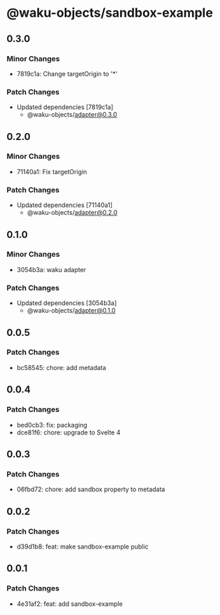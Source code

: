 # @waku-objects/sandbox-example

## 0.3.0

### Minor Changes

- 7819c1a: Change targetOrigin to '\*'

### Patch Changes

- Updated dependencies [7819c1a]
  - @waku-objects/adapter@0.3.0

## 0.2.0

### Minor Changes

- 71140a1: Fix targetOrigin

### Patch Changes

- Updated dependencies [71140a1]
  - @waku-objects/adapter@0.2.0

## 0.1.0

### Minor Changes

- 3054b3a: waku adapter

### Patch Changes

- Updated dependencies [3054b3a]
  - @waku-objects/adapter@0.1.0

## 0.0.5

### Patch Changes

- bc58545: chore: add metadata

## 0.0.4

### Patch Changes

- bed0cb3: fix: packaging
- dce81f6: chore: upgrade to Svelte 4

## 0.0.3

### Patch Changes

- 06fbd72: chore: add sandbox property to metadata

## 0.0.2

### Patch Changes

- d39d1b8: feat: make sandbox-example public

## 0.0.1

### Patch Changes

- 4e31af2: feat: add sandbox-example
